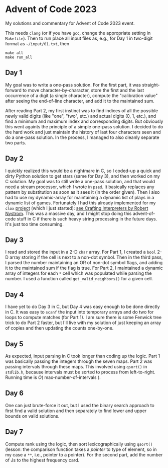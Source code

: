 # Advent of Code 2023
My solutions and commentary for Advent of Code 2023 event.

This needs `clang` (or if you have `gcc`, change the appropriate setting in `Makefile`). Then to run place all input files as, e.g., for Day 1 in two-digit format as `~/input/01.txt`, then

```
make all
make run_all
```

## Day 1

My goal was to write a one-pass solution.  For the first part, it was straight-forward to move character-by-character, store the first and the last occurrence of a digit (a single character), compute the "calibration value" after seeing the end-of-line character, and add it to the maintained sum.

After reading Part 2, my first instinct was to find indices of all the possible newly valid digits (like "one", "two", etc.) and actual digits (0, 1, etc.), and find a minimum and maximum index and corresponding digits.  But obviously this went againts the principle of a simple one-pass solution.  I decided to do the hard work and just maintain the history of last four characters seen and do a one-pass solution.  In the process, I managed to also cleanly separate two parts.

## Day 2

I quickly realized this would be a nightmare in C, so I coded-up a quick and dirty Python solution to get stars (same for Day 3), and then worked on my C solution.  My goal was to still write a one-pass solution, and that would need a stream processor, which I wrote in `psed`.  It basically replaces any pattern by substitution as soon as it sees it (in the order given).  Then I also had to use my dynamic-array for maintaining a dynamic list of plays in a dynamic list of games.  Fortunately I had this already implemented for my `clox` [project](https://github.com/sagark4/clox) (which I just started): [see Crafting Interpreters by Robert Nystrom](https://craftinginterpreters.com/contents.html).  This was a massive day, and I might stop doing this advent-of-code stuff in C if there is such heavy string processing in the future days.  It's just too time consuming.

## Day 3

I read and stored the input in a 2-D `char` array.  For Part 1, I created a `bool` 2-D array storing if the cell is next to a non-dot symbol.  Then in the third pass, I parsed the number maintaining an OR of non-dot symbol flags, and adding it to the maintained sum if the flag is true.  For Part 2, I maintained a dynamic array of integers for each `*` cell which was populated while parsing the number.  I used a function called `get_valid_neighbors()` for a given cell.

## Day 4

I have yet to do Day 3 in C, but Day 4 was easy enough to be done directly in C.  It was easy to `scanf` the input into temporary arrays and do two for loops to compute matches (for Part 1).  I am sure there is some Fenwick tree trick to do Part 2 faster, but I'll live with my solution of just keeping an array of copies and then updating the counts one-by-one.

## Day 5

As expected, input parsing in C took longer than coding up the logic.  Part 1 was basically passing the integers through the seven maps.  Part 2 was passing intervals through these maps.  This involved using `qsort()` in `stdlib.h`, because intervals must be sorted to process from left-to-right.  Running time is $O($ max-number-of-intervals $)$.

## Day 6
One can just brute-force it out, but I used the binary search approach to first find a valid solution and then separately to find lower and upper bounds on valid solutions.

## Day 7
Compute rank using the logic, then sort lexicographically using `qsort()` (lesson: the comparison function takes a _pointer_ to type of element, so in my case a `**`, i.e., pointer to a pointer).  For the second part, add the number of Js to the highest frequency card.

